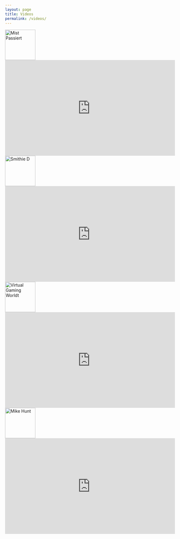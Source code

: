 ```yaml
---
layout: page
title: Videos
permalink: /videos/
---
```


<a href="https://www.youtube.com/user/MistPassiert" target="_blank">
<img src="{{ site.url }}/assets/Mist.jpg" alt="Mist Passiert" width="100" height="100" border="0">

<iframe width="560" height="315" src="https://www.youtube.com/embed/A59CneNc84g" frameborder="0" allowfullscreen></iframe>


<a href="https://www.youtube.com/channel/UCS3DjNR8y6tKX7LSjV_RRKA" target="_blank">
<img src="{{ site.url }}/assets/Smithie.jpg" alt="Smithie D" width="100" height="100" border="0">

<iframe width="560" height="315" src="https://www.youtube.com/embed/Wo28ryYTLnU" frameborder="0" allowfullscreen></iframe>


<a href="https://www.youtube.com/channel/UCdJt2BvAOnFa9uEvbiDBF9g" target="_blank">
<img src="{{ site.url }}/assets/VGM.jpg" alt="Virtual Gaming Worldt" width="100" height="100" border="0">

<iframe width="560" height="315" src="https://www.youtube.com/embed/mpHVLvlVSjI" frameborder="0" allowfullscreen></iframe>


<a href="https://www.youtube.com/channel/UCFtYD6Wt3dUETW9kL7AHKZg" target="_blank">
<img src="{{ site.url }}/assets/MikeHunt.jpg" alt="Mike Hunt" width="100" height="100" border="0">

<iframe width="560" height="315" src="https://www.youtube.com/embed/6dbNmDSes3U" frameborder="0" allowfullscreen></iframe>
